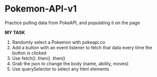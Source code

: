 # Pokemon-API-v1
Practice pulling data from PokeAPI, and populating it on the page

<strong>MY TASK</strong>

1. Randomly select a Pokemon with pokeapi.co
2. Add a button with an event listener to fetch that data every time the button is clicked
3. Use fetch() .then() .then()
4. Grab the json to change the body (name, ability, moves)
5. Use querySelector to select any html elements 

